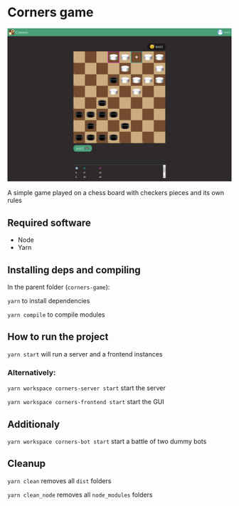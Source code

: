 # Corners game

<img src="./screenshots/game.png" width="550">

A simple game played on a chess board with checkers pieces and its own 
rules

## Required software

* Node
* Yarn

## Installing deps and compiling

In the parent folder (`corners-game`):

`yarn` to install dependencies

`yarn compile` to compile modules

## How to run the project

`yarn start` will run a server and a frontend instances

### Alternatively:

`yarn workspace corners-server start` start the server

`yarn workspace corners-frontend start` start the GUI

## Additionaly

`yarn workspace corners-bot start` start a battle of two dummy bots

## Cleanup

`yarn clean` removes all `dist` folders

`yarn clean_node` removes all `node_modules` folders
